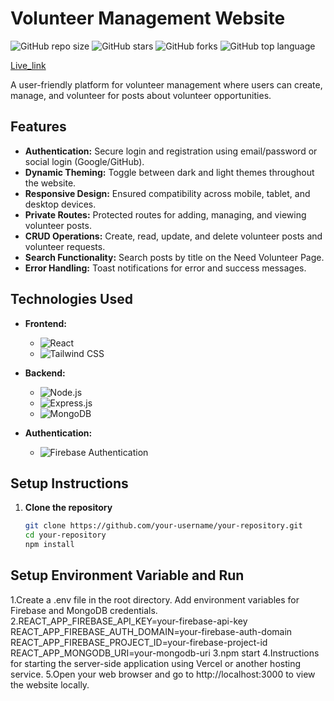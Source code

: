# Volunteer Management Website

![GitHub repo size](https://img.shields.io/github/repo-size/Shakil4432/UnityServe)
![GitHub stars](https://img.shields.io/github/stars/Shakil4432/UnityServe?style=social)
![GitHub forks](https://img.shields.io/github/forks/Shakil4432/UnityServe?style=social)
![GitHub top language](https://img.shields.io/github/languages/top/Shakil4432/UnityServe)

[Live_link](https://volunteer-auth-206ee.web.app/)

A user-friendly platform for volunteer management where users can create, manage, and volunteer for posts about volunteer opportunities.

## Features

- **Authentication:** Secure login and registration using email/password or social login (Google/GitHub).
- **Dynamic Theming:** Toggle between dark and light themes throughout the website.
- **Responsive Design:** Ensured compatibility across mobile, tablet, and desktop devices.
- **Private Routes:** Protected routes for adding, managing, and viewing volunteer posts.
- **CRUD Operations:** Create, read, update, and delete volunteer posts and volunteer requests.
- **Search Functionality:** Search posts by title on the Need Volunteer Page.
- **Error Handling:** Toast notifications for error and success messages.

## Technologies Used

- **Frontend:**
  - ![React](https://img.shields.io/badge/-React-blue?logo=react&logoColor=white&style=flat)
  - ![Tailwind CSS](https://img.shields.io/badge/-Tailwind_CSS-38B2AC?logo=tailwind-css&logoColor=white&style=flat)
 

- **Backend:**
  - ![Node.js](https://img.shields.io/badge/-Node.js-339933?logo=node.js&logoColor=white&style=flat)
  - ![Express.js](https://img.shields.io/badge/-Express.js-grey?logo=express&logoColor=white&style=flat)
  - ![MongoDB](https://img.shields.io/badge/-MongoDB-47A248?logo=mongodb&logoColor=white&style=flat)

- **Authentication:**
  - ![Firebase Authentication](https://img.shields.io/badge/-Firebase_Authentication-FFCA28?logo=firebase&logoColor=black&style=flat)

  
## Setup Instructions

1. **Clone the repository**
   ```bash
   git clone https://github.com/your-username/your-repository.git
   cd your-repository
   npm install

## Setup Environment Variable and Run 
1.Create a .env file in the root directory.
Add environment variables for Firebase and MongoDB credentials.
2.REACT_APP_FIREBASE_API_KEY=your-firebase-api-key
  REACT_APP_FIREBASE_AUTH_DOMAIN=your-firebase-auth-domain
  REACT_APP_FIREBASE_PROJECT_ID=your-firebase-project-id
  REACT_APP_MONGODB_URI=your-mongodb-uri
3.npm start
4.Instructions for starting the server-side application using Vercel or another hosting service.
5.Open your web browser and go to http://localhost:3000 to view the website locally.


